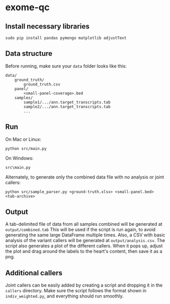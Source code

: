 # exome-qc

## Install necessary libraries

`sudo pip install pandas pymongo matplotlib adjustText`

## Data structure

Before running, make sure your `data` folder looks like this:

```
data/
    ground_truth/
        ground_truth.csv
    panel/
        <small-panel-coverage>.bed
    samples/
        sample1/.../ann.target_transcripts.tab
        sample2/.../ann.target_transcripts.tab
        ...
```

## Run

On Mac or Linux:

`python src/main.py`

On Windows:

`src\main.py`

Alternately, to generate only the combined data file with no analysis or joint callers:

`python src/sample_parser.py <ground-truth.xlsx> <small-panel.bed> <tab-archive>`

## Output

A tab-delimited file of data from all samples combined will be generated at `output/combined.tab` This will be used if the script is run again, to avoid generating the same large DataFrame multiple times. Also, a CSV with basic analysis of the variant callers will be generated at `output/analysis.csv`. The script also generates a plot of the different callers. When it pops up, adjust the plot and drag around the labels to the heart's content, then save it as a png.

## Additional callers

Joint callers can be easily added by creating a script and dropping it in the `callers` directory. Make sure the script follows the format shown in `indiv_weighted.py`, and everything should run smoothly.
